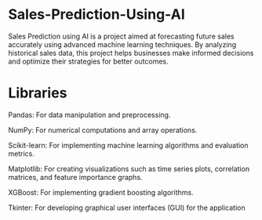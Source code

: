 # Sales-Prediction-Using-AI
Sales Prediction using AI is a project aimed at forecasting future sales accurately using advanced machine learning techniques. By analyzing historical sales data, this project helps businesses make informed decisions and optimize their strategies for better outcomes.
# Libraries
Pandas: For data manipulation and preprocessing.

NumPy: For numerical computations and array operations.

Scikit-learn: For implementing machine learning algorithms and evaluation metrics.

Matplotlib: For creating visualizations such as time series plots, correlation matrices, and feature importance graphs.

XGBoost: For implementing gradient boosting algorithms.

Tkinter: For developing graphical user interfaces (GUI) for the application
